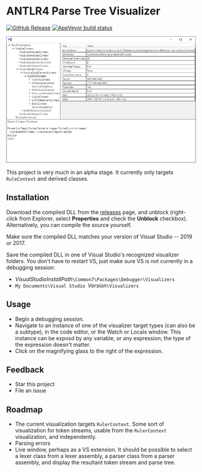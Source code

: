 # ANTLR4 Parse Tree Visualizer

[![GitHub Release](https://img.shields.io/github/release/zspitz/antlr4parsetreevisualizer?style=flat&max-age=86400)](https://github.com/zspitz/ANTLR4ParseTreeVisualizer/releases) [![AppVeyor build status](https://img.shields.io/appveyor/ci/zspitz/antlr4parsetreevisualizer?style=flat&max-age=86400)](https://ci.appveyor.com/project/zspitz/antlr4parsetreevisualizer) 


![Screenshot](screenshot.png)

This project is very much in an alpha stage. It currently only targets `RuleContext` and derived classes.

## Installation

Download the compiled DLL from the [releases](https://github.com/zspitz/ANTLR4ParseTreeVisualizer/releases) page, and unblock (right-click from Explorer, select **Properties** and check the **Unblock** checkbox). Alternatively, you can compile the source  yourself.

Make sure the compiled DLL matches your version of Visual Studio -- 2019 or 2017.

Save the compiled DLL in one of Visual Studio's recognized visualizer folders. You don't have to restart VS, just make sure VS is not currently in a debugging session:

* _VisualStudioInstallPath_`\Common7\Packages\Debugger\Visualizers`
* `My Documents\Visual Studio `_Version_`\Visualizers`

## Usage

* Begin a debugging session.
* Navigate to an instance of one of the visualizer target types (can also be a subtype), in the code editor, or the Watch or Locals window. This instance can be exposd by any variable, or any expression; the type of the expression doesn't matter.
* Click on the magnifying glass to the right of the expression.

## Feedback

* Star this project
* File an issue

## Roadmap

* The current visualization targets `RulerContext`. Some sort of visualization for token streams, usable from the `RulerContext` visualization, and independently.
* Parsing errors
* Live window, perhaps as a VS extension. It should be possible to select a lexer class from a lexer assembly, a parser class from a parser assembly, and display the resultant token stream and parse tree.
